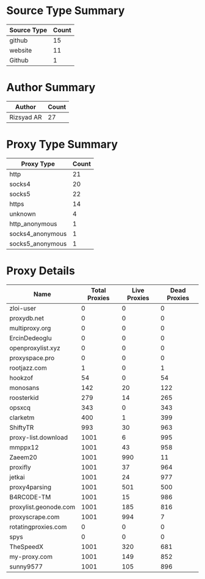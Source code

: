 # Source Type Summary

| Source Type | Count |
|-------------|-------|
| github | 15 |
| website | 11 |
| Github | 1 |


# Author Summary

| Author | Count |
|--------|-------|
| Rizsyad AR | 27 |


# Proxy Type Summary

| Proxy Type | Count |
|------------|-------|
| http | 21 |
| socks4 | 20 |
| socks5 | 22 |
| https | 14 |
| unknown | 4 |
| http_anonymous | 1 |
| socks4_anonymous | 1 |
| socks5_anonymous | 1 |


# Proxy Details

| Name | Total Proxies | Live Proxies | Dead Proxies |
|------|---------------|--------------|---------------|
| zloi-user | 0 | 0 | 0 |
| proxydb.net | 0 | 0 | 0 |
| multiproxy.org | 0 | 0 | 0 |
| ErcinDedeoglu | 0 | 0 | 0 |
| openproxylist.xyz | 0 | 0 | 0 |
| proxyspace.pro | 0 | 0 | 0 |
| rootjazz.com | 1 | 0 | 1 |
| hookzof | 54 | 0 | 54 |
| monosans | 142 | 20 | 122 |
| roosterkid | 279 | 14 | 265 |
| opsxcq | 343 | 0 | 343 |
| clarketm | 400 | 1 | 399 |
| ShiftyTR | 993 | 30 | 963 |
| proxy-list.download | 1001 | 6 | 995 |
| mmppx12 | 1001 | 43 | 958 |
| Zaeem20 | 1001 | 990 | 11 |
| proxifly | 1001 | 37 | 964 |
| jetkai | 1001 | 24 | 977 |
| proxy4parsing | 1001 | 501 | 500 |
| B4RC0DE-TM | 1001 | 15 | 986 |
| proxylist.geonode.com | 1001 | 185 | 816 |
| proxyscrape.com | 1001 | 994 | 7 |
| rotatingproxies.com | 0 | 0 | 0 |
| spys | 0 | 0 | 0 |
| TheSpeedX | 1001 | 320 | 681 |
| my-proxy.com | 1001 | 149 | 852 |
| sunny9577 | 1001 | 105 | 896 |
